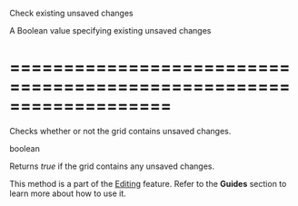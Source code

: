 <!--**
/*-------------------------------------------
    Auto-generated file. Do not modify.
-------------------------------------------

**-->
<!--d-->
Check existing unsaved changes
<!--/d-->
<!--rd-->A Boolean value specifying existing unsaved changes<!--/rd-->
===================================================================
===================================================================

<!--shortDescription-->
Checks whether or not the grid contains unsaved changes.
<!--/shortDescription-->

<!--returnType-->boolean<!--/returnType-->
<!--returnDescription-->
Returns *true* if the grid contains any unsaved changes.
<!--/returnDescription-->

<!--fullDescription-->
This method is a part of the [Editing](/Documentation/Guide/UI_Widgets/Data_Grid/Data_Editing/) feature. Refer to the **Guides** section to learn more about how to use it.
<!--/fullDescription-->